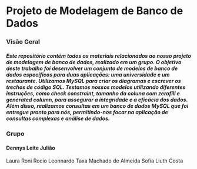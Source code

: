# Projeto de Modelagem de Banco de Dados
### Visão Geral
##### Este repositório contém todos os materiais relacionados ao nosso projeto de modelagem de banco de dados, realizado em um grupo. O objetivo deste trabalho foi desenvolver um conjunto de modelos de banco de dados específicos para duas aplicações: uma universidade e um restaurante. Utilizamos MySQL para criar os diagramas e escrever os trechos de código SQL. Testamos nossos modelos utilizando diferentes instruções, como check constraint, tamanho da coluna com zerofill e generated column, para assegurar a integridade e a eficácia dos dados. Além disso, realizamos consultas em um banco de dados MySQL que foi entregue pronto para nós, permitindo-nos focar na aplicação de consultas complexas e análise de dados.

### Grupo

#### Dennys Leite Julião
Laura Roni Rocio 
Leonnardo Taxa Machado de Almeida 
Sofia Liuth Costa
